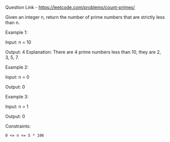 Question Link - https://leetcode.com/problems/count-primes/

Given an integer n, return the number of prime numbers that are strictly less than n.


Example 1:

Input: n = 10

Output: 4
Explanation: There are 4 prime numbers less than 10, they are 2, 3, 5, 7.

Example 2:

Input: n = 0

Output: 0

Example 3:

Input: n = 1

Output: 0

 
Constraints:

    0 <= n <= 5 * 106

